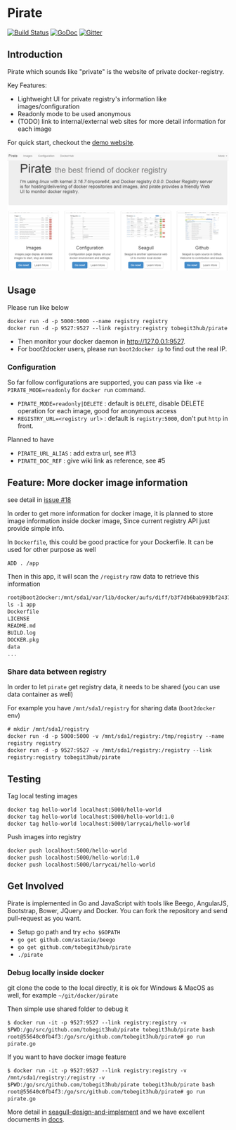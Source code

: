 # Pirate

[![Build Status](https://drone.io/github.com/tobegit3hub/pirate/status.png)](https://drone.io/github.com/tobegit3hub/pirate/latest) [![GoDoc](https://godoc.org/github.com/tobegit3hub/pirate?status.svg)](https://godoc.org/github.com/tobegit3hub/pirate) [![Gitter](https://badges.gitter.im/Join%20Chat.svg)](https://gitter.im/tobegit3hub/pirate?utm_source=badge&utm_medium=badge&utm_campaign=pr-badge&utm_content=badge)

## Introduction

Pirate which sounds like "private" is the website of private docker-registry.

Key Features:
  
  * Lightweight UI for private registry's information like images/configuration
  * Readonly mode to be used anonymous
  * (TODO) link to internal/external web sites for more detail information for each image

For quick start, checkout the [demo website](http://96.126.127.93:9527/).

![](screenshot.png)

## Usage

Please run like below 

	docker run -d -p 5000:5000 --name registry registry
	docker run -d -p 9527:9527 --link registry:registry tobegit3hub/pirate

* Then monitor your docker daemon in <http://127.0.0.1:9527>.
* For boot2docker users, please run `boot2docker ip` to find out the real IP.

### Configuration ###

So far follow configurations are supported, you can pass via like `-e PIRATE_MODE=readonly` for `docker run` command.

 * `PIRATE_MODE=readonly|DELETE`   : default is `DELETE`, disable DELETE operation for each image, good for anonymous access
 * `REGISTRY_URL=<registry url>`   : default is `registry:5000`, don't put `http` in front.
 
Planned to have
 
 * `PIRATE_URL_ALIAS`  : add extra url, see #13
 * `PIRATE_DOC_REF`    : give wiki link as reference, see #5

## Feature: More docker image information ##

see detail in [issue #18](https://github.com/tobegit3hub/pirate/issues/18)

In order to get more information for docker image, it is planned to store image information inside docker image, Since current registry API just provide simple info.

In `Dockerfile`, this could be good practice for your Dockerfile. It can be used for other purpose as well

    ADD . /app

Then in this app, it will scan the `/registry` raw data to retrieve this information 	

	root@boot2docker:/mnt/sda1/var/lib/docker/aufs/diff/b3f7db6bab993bf243713b94d657aff4982be95b344c7abfd5941b339de073ec# ls -1 app
	Dockerfile
	LICENSE
	README.md
	BUILD.log
	DOCKER.pkg
	data
    ...

### Share data between registry

In order to let `pirate` get registry data, it needs to be shared (you can use data container as well)

For example you have `/mnt/sda1/registry` for sharing data (`boot2docker` env)

    # mkdir /mnt/sda1/registry
	docker run -d -p 5000:5000 -v /mnt/sda1/registry:/tmp/registry --name registry registry
	docker run -d -p 9527:9527 -v /mnt/sda1/registry:/registry --link registry:registry tobegit3hub/pirate

## Testing 

Tag local testing images 

	docker tag hello-world localhost:5000/hello-world
	docker tag hello-world localhost:5000/hello-world:1.0
	docker tag hello-world localhost:5000/larrycai/hello-world
	
Push images into registry
 
	docker push localhost:5000/hello-world
	docker push localhost:5000/hello-world:1.0
	docker push localhost:5000/larrycai/hello-world	

## Get Involved

Pirate is implemented in Go and JavaScript with tools like Beego, AngularJS, Bootstrap, Bower, JQuery and Docker. You can fork the repository and send pull-request as you want.

* Setup go path and try `echo $GOPATH`
* `go get github.com/astaxie/beego`
* `go get github.com/tobegit3hub/pirate`
* `./pirate`

### Debug locally inside docker

git clone the code to the local directly, it is ok for Windows & MacOS as well, for example `~/git/docker/pirate`

Then simple use shared folder to debug it
    
	$ docker run -it -p 9527:9527 --link registry:registry -v $PWD:/go/src/github.com/tobegit3hub/pirate tobegit3hub/pirate bash
	root@55640c0fb4f3:/go/src/github.com/tobegit3hub/pirate# go run pirate.go

If you want to have docker image feature

	$ docker run -it -p 9527:9527 --link registry:registry -v /mnt/sda1/registry:/registry -v $PWD:/go/src/github.com/tobegit3hub/pirate tobegit3hub/pirate bash
	root@55640c0fb4f3:/go/src/github.com/tobegit3hub/pirate# go run pirate.go
	
More detail in [seagull-design-and-implement](docs/2014-10-14-seagull-design-and-implement.md) and we have excellent documents in [docs](https://github.com/tobegit3hub/seagull/tree/master/docs).

